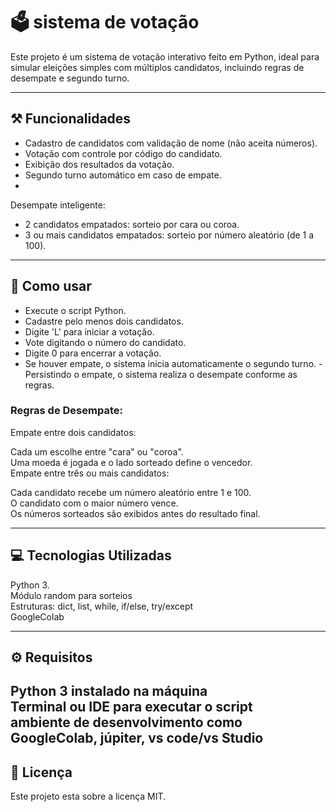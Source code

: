 # 🗳️ sistema de votação 

Este projeto é um sistema de votação interativo feito em Python, ideal para simular eleições simples com múltiplos candidatos, incluindo regras de desempate e segundo turno.

---
 ## ⚒️ Funcionalidades
- Cadastro de candidatos com validação de nome (não aceita números).
- Votação com controle por código do candidato.
- Exibição dos resultados da votação.
- Segundo turno automático em caso de empate.
- <br>
 Desempate inteligente:
- 2 candidatos empatados: sorteio por cara ou coroa.
- 3 ou mais candidatos empatados: sorteio por número aleatório (de 1 a 100).
---
## 🔎 Como usar
- Execute o script Python.
- Cadastre pelo menos dois candidatos.
- Digite 'L' para iniciar a votação.
- Vote digitando o número do candidato.
- Digite 0 para encerrar a votação.
- Se houver empate, o sistema inicia automaticamente o segundo turno.
-Persistindo o empate, o sistema realiza o desempate conforme as regras.

### Regras de Desempate: 
Empate entre dois candidatos:

Cada um escolhe entre "cara" ou "coroa". <br>
Uma moeda é jogada e o lado sorteado define o vencedor.<br>
Empate entre três ou mais candidatos:

Cada candidato recebe um número aleatório entre 1 e 100.<br>
O candidato com o maior número vence.<br>
Os números sorteados são exibidos antes do resultado final.<br>

---
## 💻 Tecnologias Utilizadas
Python 3. <br>
Módulo random para sorteios<br>
Estruturas: dict, list, while, if/else, try/except<br>
GoogleColab 

---
 ## ⚙️ Requisitos
Python 3 instalado na máquina <br>
Terminal ou IDE para executar o script<br>
ambiente de desenvolvimento como GoogleColab, júpiter, vs code/vs Studio
---
## 📝 Licença
Este projeto esta sobre a licença MIT.
